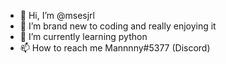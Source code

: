 - 👋 Hi, I’m @msesjrl
- 👀 I’m brand new to coding and really enjoying it
- 🌱 I’m currently learning python
- 📫 How to reach me Mannnny#5377 (Discord)

<!---
msesjrl/msesjrl is a ✨ special ✨ repository because its `README.md` (this file) appears on your GitHub profile.
You can click the Preview link to take a look at your changes.
--->
